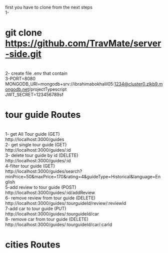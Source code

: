 first you have to clone from the next steps <br>
1- <h1>git clone https://github.com/TravMate/server-side.git</h1> <br>
2- create file .env that contain <br>
3-PORT=8080   <br>
MONGODB_URI=mongodb+srv://ibrahimabokhalil05:1234@cluster0.zlkb9.mongodb.net/projectTypescript <br>
JWT_SECRET=123456789sf  <br>

<h1>tour guide Routes</h1>   <br>
1- get All Tour guide  (GET)   <br>
http://localhost:3000/guides  <br>
2- get single tour guide  (GET)   <br>
http://localhost:3000/guides/:id   <br>
3- delete tour guide by id   (DELETE)  <br>
http://localhost:3000/guides/:id  <br>
4-filter tour guide  (GET)   <br>
http://localhost:3000/guides/search?minPrice=50&maxPrice=170&rating=4&guideType=Historical&language=English  <br>
5-add review to tour guide (POST)  <br>
http://localhost:3000/guides/:id/addReview  <br>
6- remove review from tour guide (DELETE)  <br>
http://localhost:3000/guides/:tourguideId/review/:reviewId  <br>
7-add car to tour guide (PUT)   <br>
http://localhost:3000/guides/:tourguideId/car   <br>
8- remove car from tour guide (DELETE)    <br>
http://localhost:3000/guides/:tourguideId/car/:carId
<h1>cities Routes </h1>



